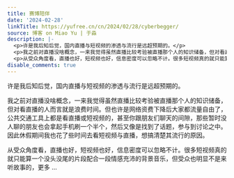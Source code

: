 ```yaml
---
title: 赛博陪伴
date: '2024-02-28'
linkTitle: https://yufree.cn/cn/2024/02/28/cyberbegger/
source: 博客 on Miao Yu | 于淼
description: |-
  <p>许是我后知后觉，国内直播与短视频的渗透与流行是远超预期的。</p>
  <p>我之前对直播没啥概念，一来我觉得虽然直播比较考验被直播那个人的知识储备，但对看直播的人而言就是浪费时间。但也许是网络资费下降后大家都流量自由了，公共交通工具上都是看直播或短视频的，甚至你跟朋友们聊天的间隙，那些暂时没人聊的朋友也会拿起手机刷一个半个，然后又像是找到了话题，参与到讨论之中。因此休假期间我也花了些时间去看短视频与直播，想搞清楚其流行的原因。</p>
  <p>从受众角度看，直播也好，短视频也好，信息密度可以忽略不计。很多短视频真的就只能算一个没头没尾的片段配合一段情感充沛的背景音乐，但受众也明显不是来听故事的，更多 ...
disable_comments: true
---
```

<p>许是我后知后觉，国内直播与短视频的渗透与流行是远超预期的。</p>
<p>我之前对直播没啥概念，一来我觉得虽然直播比较考验被直播那个人的知识储备，但对看直播的人而言就是浪费时间。但也许是网络资费下降后大家都流量自由了，公共交通工具上都是看直播或短视频的，甚至你跟朋友们聊天的间隙，那些暂时没人聊的朋友也会拿起手机刷一个半个，然后又像是找到了话题，参与到讨论之中。因此休假期间我也花了些时间去看短视频与直播，想搞清楚其流行的原因。</p>
<p>从受众角度看，直播也好，短视频也好，信息密度可以忽略不计。很多短视频真的就只能算一个没头没尾的片段配合一段情感充沛的背景音乐，但受众也明显不是来听故事的，更多 ...
